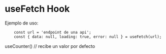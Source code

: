 # useFetch Hook

Ejemplo de uso:
```
    const url = 'endpoint de una api';
    const { data: null, loading: true, error: null } = useFetch(url);
```

useCounter() // recibe un valor por defecto